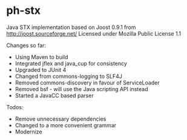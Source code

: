# ph-stx
Java STX implementation based on Joost 0.9.1 from http://joost.sourceforge.net/
Licensed under Mozilla Public License 1.1

Changes so far:
* Using Maven to build
* Integrated jflex and java_cup for consistency
* Upgraded to JUnit 4
* Changed from commons-logging to SLF4J
* Removed commons-discovery in favour of ServiceLoader
* Removed bsf - will use the Java scripting API instead
* Started a JavaCC based parser

Todos:
* Remove unnecessary dependencies
* Changed to a more convenient grammar
* Modernize
